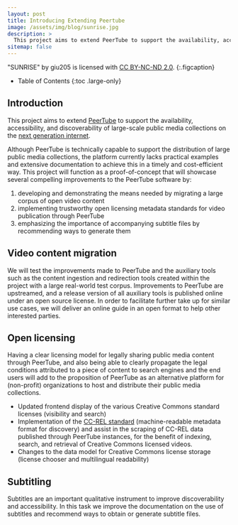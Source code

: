 ```yaml
---
layout: post
title: Introducing Extending Peertube
image: /assets/img/blog/sunrise.jpg
description: >
  This project aims to extend PeerTube to support the availability, accessibility, and discoverability of large-scale public media collections on the next generation internet.
sitemap: false
---
```


"SUNRISE" by giu205 is licensed with [CC BY-NC-ND 2.0](https://creativecommons.org/licenses/by-nc-nd/2.0/).
{:.figcaption}

<!--more-->

- Table of Contents
{:toc .large-only}

## Introduction

This project aims to extend [PeerTube](https://joinpeertube.org/) to support the availability, accessibility, and discoverability of large-scale public media collections on the [next generation internet](https://www.ngi.eu/).

Although PeerTube is technically capable to support the distribution of large public media collections, the platform currently lacks practical examples and extensive documentation to achieve this in a timely and cost-efficient way. This project will function as a proof-of-concept that will showcase several compelling improvements to the PeerTube software by:

1. developing and demonstrating the means needed by migrating a large corpus of open video content
2. implementing trustworthy open licensing metadata standards for video publication through PeerTube
3. emphasizing the importance of accompanying subtitle files by recommending ways to generate them

## Video content migration

We will test the improvements made to PeerTube and the auxiliary tools such as the content ingestion and redirection tools created within the project with a large real-world test corpus. Improvements to PeerTube are upstreamed, and a release version of all auxiliary tools is published online under an open source license. In order to facilitate further take up for similar use cases, we will deliver an online guide in an open format to help other interested parties.

## Open licensing

Having a clear licensing model for legally sharing public media content through PeerTube, and also being able to clearly propagate the legal conditions attributed to a piece of content to search engines and the end users will add to the proposition of PeerTube as an alternative platform for (non-profit) organizations to host and distribute their public media collections.

- Updated frontend display of the various Creative Commons standard licenses (visibility and search)
- Implementation of the [CC-REL standard](https://www.w3.org/Submission/ccREL/) (machine-readable metadata format for discovery) and assist in the scraping of CC-REL data published through PeerTube instances, for the benefit of indexing, search, and retrieval of Creative Commons licensed videos.
- Changes to the data model for Creative Commons license storage (license chooser and multilingual readability)

## Subtitling

Subtitles are an important qualitative instrument to improve discoverability and accessibility. In this task we improve the documentation on the use of subtitles and recommend ways to obtain or generate subtitle files.
